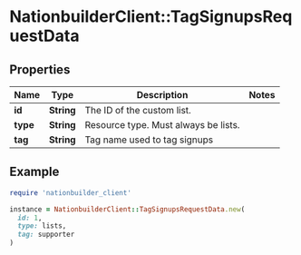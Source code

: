 # NationbuilderClient::TagSignupsRequestData

## Properties

| Name | Type | Description | Notes |
| ---- | ---- | ----------- | ----- |
| **id** | **String** | The ID of the custom list. |  |
| **type** | **String** | Resource type. Must always be lists. |  |
| **tag** | **String** | Tag name used to tag signups |  |

## Example

```ruby
require 'nationbuilder_client'

instance = NationbuilderClient::TagSignupsRequestData.new(
  id: 1,
  type: lists,
  tag: supporter
)
```

